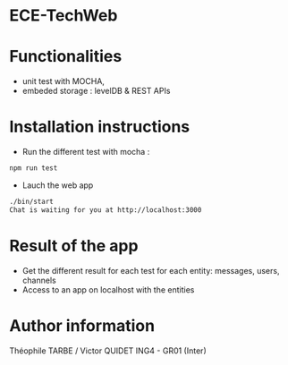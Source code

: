 # ECE-TechWeb

# Functionalities

* unit test with MOCHA,
* embeded storage : levelDB & REST APIs

#  Installation instructions 

- Run the different test with mocha : 
```sh
npm run test
```
- Lauch the web app
```sh
./bin/start 
Chat is waiting for you at http://localhost:3000
```

# Result of the app

- Get the different result for each test for each entity: messages, users, channels
- Access to an app on localhost with the entities

# Author information

Théophile TARBE / Victor QUIDET
ING4 - GR01 (Inter)